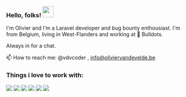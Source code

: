 ### Hello, folks! <img src="https://raw.githubusercontent.com/MartinHeinz/MartinHeinz/master/wave.gif" width="30px">


I'm Olivier and I'm a Laravel developer and bug bounty enthousiast. 
I'm from Belgium, living in West-Flanders and working at 🐂 Bulldots.
  
Always in for a chat. 

📫 How to reach me: @vdvcoder , info@oliviervandevelde.be

### Things i love to work with:
![](https://img.shields.io/badge/Code-PHP-informational?style=flat&logo=php&logoColor=white&color=2bbc8a)
![](https://img.shields.io/badge/Code-Laravel-informational?style=flat&logo=laravel&logoColor=white&color=2bbc8a)
![](https://img.shields.io/badge/Code-Livewire-informational?style=flat&logo=laravel&logoColor=white&color=2bbc8a)
![](https://img.shields.io/badge/Code-AlpineJs-informational?style=flat&logo=javascript&logoColor=white&color=2bbc8a)
![](https://img.shields.io/badge/Editor-PHPStorm-informational?style=flat&logo=phpstorm&logoColor=white&color=2bbc8a)
![](https://img.shields.io/badge/Device-Macbook_Air_M1-informational?style=flat&logo=apple&logoColor=white&color=2bbc8a)





<!--
**vdvcoder/vdvcoder** is a ✨ _special_ ✨ repository because its `README.md` (this file) appears on your GitHub profile.

Here are some ideas to get you started:

- 🔭 I’m currently working on ...
- 🌱 I’m currently learning ...
- 👯 I’m looking to collaborate on ...
- 🤔 I’m looking for help with ...
- 💬 Ask me about ...
- 📫 How to reach me: ...
- 😄 Pronouns: ...
- ⚡ Fun fact: ...
-->
